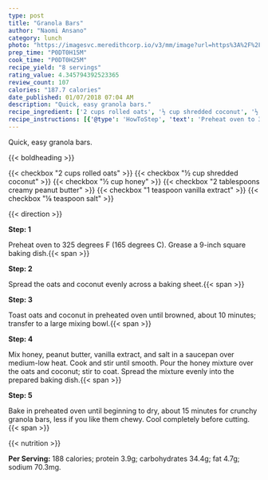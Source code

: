 ```yaml
---
type: post
title: "Granola Bars"
author: "Naomi Ansano"
category: lunch
photo: "https://imagesvc.meredithcorp.io/v3/mm/image?url=https%3A%2F%2Fimages.media-allrecipes.com%2Fuserphotos%2F1038134.jpg"
prep_time: "P0DT0H15M"
cook_time: "P0DT0H25M"
recipe_yield: "8 servings"
rating_value: 4.345794392523365
review_count: 107
calories: "187.7 calories"
date_published: 01/07/2018 07:04 AM
description: "Quick, easy granola bars."
recipe_ingredient: ['2 cups rolled oats', '½ cup shredded coconut', '½ cup honey', '2 tablespoons creamy peanut butter', '1 teaspoon vanilla extract', '⅛ teaspoon salt']
recipe_instructions: [{'@type': 'HowToStep', 'text': 'Preheat oven to 325 degrees F (165 degrees C). Grease a 9-inch square baking dish.\n'}, {'@type': 'HowToStep', 'text': 'Spread the oats and coconut evenly across a baking sheet.\n'}, {'@type': 'HowToStep', 'text': 'Toast oats and coconut in preheated oven until browned, about 10 minutes; transfer to a large mixing bowl.\n'}, {'@type': 'HowToStep', 'text': 'Mix honey, peanut butter, vanilla extract, and salt in a saucepan over medium-low heat. Cook and stir until smooth. Pour the honey mixture over the oats and coconut; stir to coat. Spread the mixture evenly into the prepared baking dish.\n'}, {'@type': 'HowToStep', 'text': 'Bake in preheated oven until beginning to dry, about 15 minutes for crunchy granola bars, less if you like them chewy. Cool completely before cutting.\n'}]
---
```


Quick, easy granola bars. 

{{< boldheading >}}

{{< checkbox "2 cups rolled oats" >}}
{{< checkbox "½ cup shredded coconut" >}}
{{< checkbox "½ cup honey" >}}
{{< checkbox "2 tablespoons creamy peanut butter" >}}
{{< checkbox "1 teaspoon vanilla extract" >}}
{{< checkbox "⅛ teaspoon salt" >}}


{{< direction >}}

**Step: 1**

Preheat oven to 325 degrees F (165 degrees C). Grease a 9-inch square baking dish.{{< span >}}

**Step: 2**

Spread the oats and coconut evenly across a baking sheet.{{< span >}}

**Step: 3**

Toast oats and coconut in preheated oven until browned, about 10 minutes; transfer to a large mixing bowl.{{< span >}}

**Step: 4**

Mix honey, peanut butter, vanilla extract, and salt in a saucepan over medium-low heat. Cook and stir until smooth. Pour the honey mixture over the oats and coconut; stir to coat. Spread the mixture evenly into the prepared baking dish.{{< span >}}

**Step: 5**

Bake in preheated oven until beginning to dry, about 15 minutes for crunchy granola bars, less if you like them chewy. Cool completely before cutting.{{< span >}}

{{< nutrition >}}

**Per Serving:** 188 calories; protein 3.9g; carbohydrates 34.4g; fat 4.7g; sodium 70.3mg.